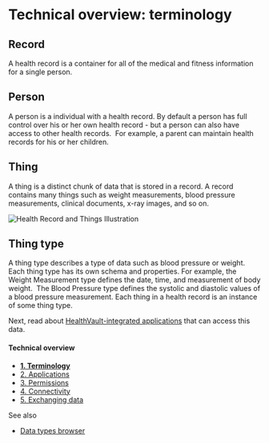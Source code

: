 Technical overview: terminology
===============================

Record
------

A health record is a container for all of the medical and fitness information for a single person.

Person
------

A person is a individual with a health record. By default a person has full control over his or her own health record - but a person can also have access to other health records.  For example, a parent can maintain health records for his or her children.

Thing
-----

A thing is a distinct chunk of data that is stored in a record. A record contains many things such as weight measurements, blood pressure measurements, clinical documents, x-ray images, and so on.

<img src="https://i-msdn.sec.s-msft.com/dynimg/IC749786.png" title="Health Record and Things Illustration" alt="Health Record and Things Illustration" id="Health Record" />

Thing type
----------

A thing type describes a type of data such as blood pressure or weight. Each thing type has its own schema and properties. For example, the Weight Measurement type defines the date, time, and measurement of body weight.  The Blood Pressure type defines the systolic and diastolic values of a blood pressure measurement. Each thing in a health record is an instance of some thing type.

Next, read about <a href="technical-overview---applications.md" id="Introduction_14104_18">HealthVault-integrated applications</a> that can access this data.

<span id="singleColInThreeColLayout"></span>

#### Technical overview

-   <a href="technical-overview.md" id="RightRailLinkListSection_14104_13"><strong>1. Terminology</strong></a>
-   <a href="technical-overview---applications.md" id="RightRailLinkListSection_14104_19">2. Applications</a>
-   <a href="technical-overview---permissions.md" id="RightRailLinkListSection_14104_14">3. Permissions</a>
-   <a href="technical-overview---connectivity.md" id="RightRailLinkListSection_14104_15">4. Connectivity</a>
-   <a href="technical-overview---exchanging-data.md" id="RightRailLinkListSection_14104_16">5. Exchanging data</a>

See also

-   <a href="https://developer.healthvault.com/pages/types/types.aspx" id="RightRailLinkListSection_14104_17">Data types browser</a>

